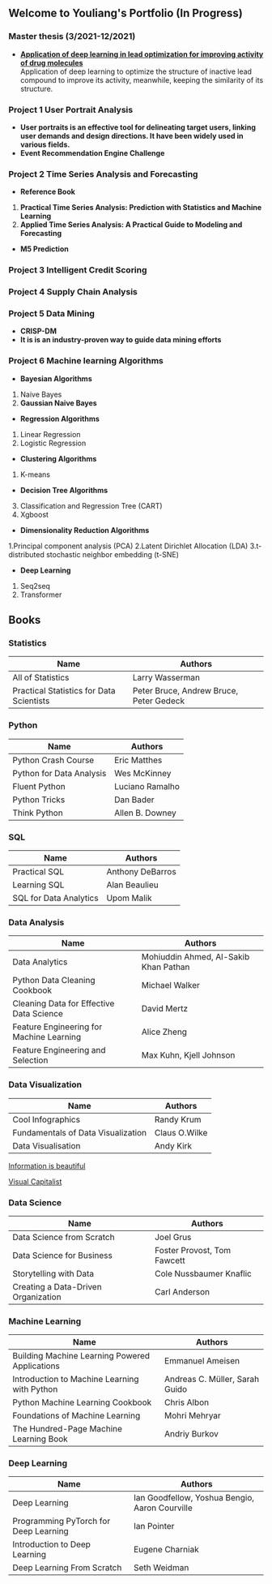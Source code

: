 ## Welcome to Youliang's Portfolio (In Progress)

### Master thesis (3/2021-12/2021)
+ [**Application of deep learning in lead optimization for improving activity of drug molecules**](https://www.overleaf.com/read/mwdrxyknrswv)  
Application of deep learning to optimize the structure of inactive lead compound to improve its activity, meanwhile, keeping the similarity of its structure.

### Project 1 User Portrait Analysis
+ **User portraits is an effective tool for delineating target users, linking user demands and design directions. It  have been widely used in various fields.**
+ **Event Recommendation Engine Challenge**

### Project 2 Time Series Analysis and Forecasting
+ **Reference Book**
1. **Practical Time Series Analysis: Prediction with Statistics and Machine Learning**
2. **Applied Time Series Analysis: A Practical Guide to Modeling and Forecasting**

+ **M5 Prediction**

### Project 3 Intelligent Credit Scoring

### Project 4 Supply Chain Analysis

### Project 5 Data Mining 
+ **CRISP-DM**
+ **It is is an industry-proven way to guide data mining efforts**

### Project 6 Machine learning Algorithms
+ **Bayesian Algorithms**
1. Naive Bayes
2. **Gaussian Naive Bayes**
+ **Regression Algorithms**
1. Linear Regression
2. Logistic Regression
+ **Clustering Algorithms**
1. K-means

+ **Decision Tree Algorithms**
3. Classification and Regression Tree (CART)
4. Xgboost

+ **Dimensionality Reduction Algorithms**

1.Principal component analysis (PCA)
2.Latent Dirichlet Allocation (LDA)
3.t-distributed stochastic neighbor embedding (t-SNE)

+ **Deep Learning**
1. Seq2seq
2. Transformer 

## Books 

### Statistics

| Name                                     | Authors                                 |
| ---------------------------------------- | --------------------------------------- |
| All of Statistics                        | Larry Wasserman                         |
| Practical Statistics for Data Scientists | Peter Bruce, Andrew Bruce, Peter Gedeck |


### Python

| Name                     | Authors         |
| ------------------------ | --------------- |
| Python Crash Course      | Eric Matthes    |
| Python for Data Analysis | Wes McKinney    |
| Fluent Python            | Luciano Ramalho |
| Python Tricks            | Dan Bader       |
| Think Python             | Allen B. Downey |

### SQL

| Name                   | Authors          |
| ---------------------- | ---------------- |
| Practical SQL          | Anthony DeBarros |
| Learning SQL           | Alan Beaulieu    |
| SQL for Data Analytics | Upom Malik       |

### Data Analysis

| Name                                     | Authors                               |
| ---------------------------------------- | ------------------------------------- |
| Data Analytics                           | Mohiuddin Ahmed, Al-Sakib Khan Pathan |
| Python Data Cleaning Cookbook            | Michael Walker                        |
| Cleaning Data for Effective Data Science | David Mertz                           |
| Feature Engineering for Machine Learning | Alice Zheng                           |
| Feature Engineering and Selection        | Max Kuhn, Kjell Johnson               |

### Data Visualization

| Name                                     | Authors                 |
| ---------------------------------------- | ----------------------- |
| Cool Infographics                        | Randy Krum              |
| Fundamentals of Data Visualization       | Claus O.Wilke           |
| Data Visualisation                       | Andy Kirk               |

[Information is beautiful](https://informationisbeautiful.net/)

[Visual Capitalist](https://www.visualcapitalist.com/)

### Data Science

| Name                                   | Authors                     |
| -------------------------------------- | --------------------------- |
| Data Science from Scratch              | Joel Grus                   |
| Data Science for Business              | Foster Provost, Tom Fawcett |
| Storytelling with Data                 | Cole Nussbaumer Knaflic     |
| Creating a Data-Driven Organization    | Carl Anderson               |

### Machine Learning

| Name                                           | Authors                        |
| ---------------------------------------------- | ------------------------------ |
| Building Machine Learning Powered Applications | Emmanuel Ameisen               |
| Introduction to Machine Learning with Python   | Andreas C. Müller, Sarah Guido |
| Python Machine Learning Cookbook               | Chris Albon                    |
| Foundations of Machine Learning                | Mohri Mehryar                  |
| The Hundred-Page Machine Learning Book         | Andriy Burkov                  |


### Deep Learning

| Name                                   | Authors                                        |
| -------------------------------------- | ---------------------------------------------- |
| Deep Learning                          | Ian Goodfellow, Yoshua Bengio, Aaron Courville |
| Programming PyTorch for Deep Learning  | Ian Pointer                                    |
| Introduction to Deep Learning          | Eugene Charniak                                |
| Deep Learning From Scratch             | Seth Weidman                                   |


